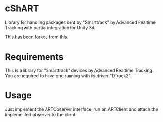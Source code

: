 cShART
======

Library for handling packages sent by "Smarttrack" by Advanced Realtime Tracking with partial integration for Unity 3d.

This has been forked from [this](https://github.com/schMarXman/cShART).

Requirements
============

This is a library for "Smarttrack" devices by Advanced Realtime Tracking. You are required to have one running with its
driver "DTrack2".

Usage
=====

Just implement the ARTObserver interface, run an ARTClient and attach the implemented observer to the client.
